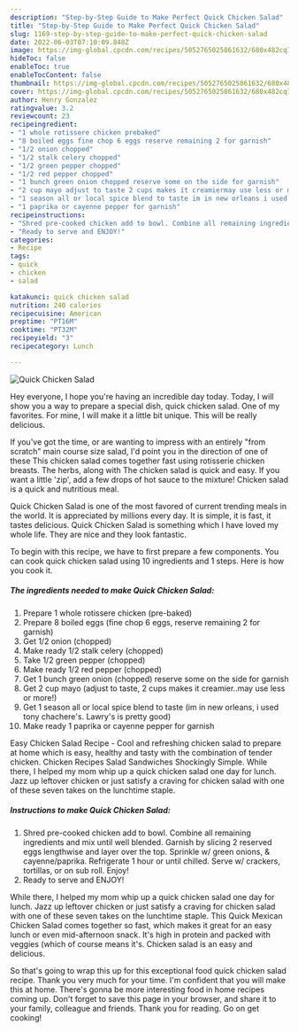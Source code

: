```yaml
---
description: "Step-by-Step Guide to Make Perfect Quick Chicken Salad"
title: "Step-by-Step Guide to Make Perfect Quick Chicken Salad"
slug: 1169-step-by-step-guide-to-make-perfect-quick-chicken-salad
date: 2022-06-03T07:10:09.848Z
image: https://img-global.cpcdn.com/recipes/5052765025861632/680x482cq70/quick-chicken-salad-recipe-main-photo.jpg
hideToc: false
enableToc: true
enableTocContent: false
thumbnail: https://img-global.cpcdn.com/recipes/5052765025861632/680x482cq70/quick-chicken-salad-recipe-main-photo.jpg
cover: https://img-global.cpcdn.com/recipes/5052765025861632/680x482cq70/quick-chicken-salad-recipe-main-photo.jpg
author: Henry Gonzalez
ratingvalue: 3.2
reviewcount: 23
recipeingredient:
- "1 whole rotissere chicken prebaked"
- "8 boiled eggs fine chop 6 eggs reserve remaining 2 for garnish"
- "1/2 onion chopped"
- "1/2 stalk celery chopped"
- "1/2 green pepper chopped"
- "1/2 red pepper chopped"
- "1 bunch green onion chopped reserve some on the side for garnish"
- "2 cup mayo adjust to taste 2 cups makes it creamiermay use less or more"
- "1 season all or local spice blend to taste im in new orleans i used tony chacheres Lawrys is pretty good"
- "1 paprika or cayenne pepper for garnish"
recipeinstructions:
- "Shred pre-cooked chicken add to bowl. Combine all remaining ingredients and mix until well blended. Garnish by slicing 2 reserved eggs lengthwise and layer over the top. Sprinkle w/ green onions, &amp; cayenne/paprika. Refrigerate 1 hour or until chilled. Serve w/ crackers, tortillas, or on sub roll. Enjoy!"
- "Ready to serve and ENJOY!"
categories:
- Recipe
tags:
- quick
- chicken
- salad

katakunci: quick chicken salad 
nutrition: 240 calories
recipecuisine: American
preptime: "PT16M"
cooktime: "PT32M"
recipeyield: "3"
recipecategory: Lunch

---
```



![Quick Chicken Salad](https://img-global.cpcdn.com/recipes/5052765025861632/680x482cq70/quick-chicken-salad-recipe-main-photo.jpg)

Hey everyone, I hope you're having an incredible day today. Today, I will show you a way to prepare a special dish, quick chicken salad. One of my favorites. For mine, I will make it a little bit unique. This will be really delicious.

If you&#39;ve got the time, or are wanting to impress with an entirely &#34;from scratch&#34; main course size salad, I&#39;d point you in the direction of one of these This chicken salad comes together fast using rotisserie chicken breasts. The herbs, along with The chicken salad is quick and easy. If you want a little &#39;zip&#39;, add a few drops of hot sauce to the mixture! Chicken salad is a quick and nutritious meal.

Quick Chicken Salad is one of the most favored of current trending meals in the world. It is appreciated by millions every day. It is simple, it is fast, it tastes delicious. Quick Chicken Salad is something which I have loved my whole life. They are nice and they look fantastic.


To begin with this recipe, we have to first prepare a few components. You can cook quick chicken salad using 10 ingredients and 1 steps. Here is how you cook it.

<!--inarticleads1-->

##### The ingredients needed to make Quick Chicken Salad:

1. Prepare 1 whole rotissere chicken (pre-baked)
1. Prepare 8 boiled eggs (fine chop 6 eggs, reserve remaining 2 for garnish)
1. Get 1/2 onion (chopped)
1. Make ready 1/2 stalk celery (chopped)
1. Take 1/2 green pepper (chopped)
1. Make ready 1/2 red pepper (chopped)
1. Get 1 bunch green onion (chopped) reserve some on the side for garnish
1. Get 2 cup mayo (adjust to taste, 2 cups makes it creamier..may use less or more!)
1. Get 1 season all or local spice blend to taste (im in new orleans, i used tony chachere&#39;s. Lawry&#39;s is pretty good)
1. Make ready 1 paprika or cayenne pepper for garnish


Easy Chicken Salad Recipe - Cool and refreshing chicken salad to prepare at home which is easy, healthy and tasty with the combination of tender chicken. Chicken Recipes Salad Sandwiches Shockingly Simple. While there, I helped my mom whip up a quick chicken salad one day for lunch. Jazz up leftover chicken or just satisfy a craving for chicken salad with one of these seven takes on the lunchtime staple. 

<!--inarticleads2-->

##### Instructions to make Quick Chicken Salad:

1. Shred pre-cooked chicken add to bowl. Combine all remaining ingredients and mix until well blended. Garnish by slicing 2 reserved eggs lengthwise and layer over the top. Sprinkle w/ green onions, &amp; cayenne/paprika. Refrigerate 1 hour or until chilled. Serve w/ crackers, tortillas, or on sub roll. Enjoy!
1. Ready to serve and ENJOY!

While there, I helped my mom whip up a quick chicken salad one day for lunch. Jazz up leftover chicken or just satisfy a craving for chicken salad with one of these seven takes on the lunchtime staple. This Quick Mexican Chicken Salad comes together so fast, which makes it great for an easy lunch or even mid-afternoon snack. It&#39;s high in protein and packed with veggies (which of course means it&#39;s. Chicken salad is an easy and delicious. 

So that's going to wrap this up for this exceptional food quick chicken salad recipe. Thank you very much for your time. I'm confident that you will make this at home. There's gonna be more interesting food in home recipes coming up. Don't forget to save this page in your browser, and share it to your family, colleague and friends. Thank you for reading. Go on get cooking!
